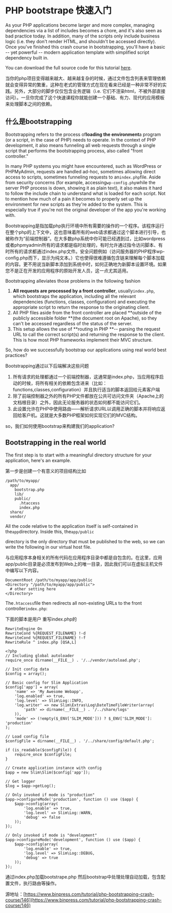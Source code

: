 # PHP bootstrape 快速入门

As your PHP applications become larger and more complex, managing dependencies via a list of includes becomes a chore, and it's also seen as bad practice today. In addition, many of the scripts only include business logic \(i.e. they don't render HTML, and shouldn't be accessed directly\). Once you've finished this crash course in bootstrapping, you'll have a basic -- yet powerful -- modern application template with simplified script dependency built in.

You can download the full source code for this tutorial [here](https://github.com/Binpress/php-bootstrapping-crash-course).

当你的php项目变得越来越大、越来越复杂的时候，通过文件包含列表来管理依赖就会变得异常的繁重，这种在老式的管理方式在现在看来已经是一种非常不好的实践。另外，大部分的脚步仅仅包含业务逻辑（i.e. 它们不渲染html，不被外部直接访问）。一旦你完成了这个快速课程你就能创建一个基础、有力、现代的应用模板来处理脚本之间的依赖。

## 什么是bootstrapping

Bootstrapping refers to the process of**loading the environment**a program \(or a script, in the case of PHP\) needs to operate. In the context of PHP development, it also means funneling all web requests through a single script that performs the bootstrapping process, also called "front controller."

In many PHP systems you might have encountered, such as WordPress or PHPMyAdmin, requests are handled ad-hoc, sometimes allowing direct access to scripts, sometimes funneling requests to an`index.php`file. Aside from security concerns \(for example, accessing`wp-config.php`while the server PHP process is down, showing it as plain text\), it also makes it hard to follow the include chain to understand what is loaded for each script. Not to mention how much of a pain it becomes to properly set up the environment for new scripts as they're added to the system. This is especially true if you're not the original developer of the app you're working with.

Bootstrapping是指加载php执行环境中所有需要的操作的一个程序。该程序运行在整个php的上下文中，这也意味着所有的web请求都通过这个脚本进行引导，也被称作为“前端控制器”。在大多数php系统中你可能已经遇到过，比如wordpress或者phpmyadmin所有的请求都是临时处理的，有时允许通过指令访问脚本、有时所有的请求都通过index.php文件。安全问题例如（访问服务器的PHP程序wp-config.php而下，显示为纯文本。）它也使得很难遵循包含链来理解每个脚本加载的内容。更不用说当新脚本添加到系统中时，如何正确地为新脚本设置环境。如果您不是正在开发的应用程序的原始开发人员，这一点尤其适用。

Bootstrapping alleviates those problems in the following fashion

1. **All requests are processed by a front controller**, usually`index.php`, which bootstraps the application, including all the relevant dependencies \(functions, classes, configuration\) and executing the appropriate script to return the response to the originating client.
2. All PHP files aside from the front controller are placed **outside of the publicly accessible folder **\(the document root on Apache\), so they can't be accessed regardless of the status of the server.
3. This setup allows the use of **routing in PHP **-- parsing the request URL to call the correct script\(s\) and returning the response to the client. This is how most PHP frameworks implement their MVC structure.

So, how do we successfully bootstrap our applications using real world best practices?

Bootstrapping通过以下后端解决这些问题

1. 所有请求的处理都通过一个前端控制器，这通常是index.php，当应用程序启动的时候，将所有相关的依赖包含进来（比如：functions,classes,configuration）并且执行适当的脚本返回给元素客户端
2. 除了前端控制器之外的所有PHP文件都放在公共可访问文件夹（Apache上的文档根目录）之外，因此无论服务器的状态如何都不能访问它们。
3. 此设置允许在PHP中使用路由——解析请求URL以调用正确的脚本并将响应返回给客户机。这就是大多数PHP框架如何实现它们的MVC结构。

so，我们如何使用bootstrap来构建我们的application?

## Bootstrapping in the real world

The first step is to start with a meaningful directory structure for your application, here's an example.

第一步是创建一个有意义的项目结构比如

```
/path/to/myapp/
  app/
    bootstrap.php
    lib/
    public/
      .htaccess
      index.php
  share/
  vendor/
```

All the code relative to the application itself is self-contained in the`app`directory. Inside this, the`app/public`

directory is the only directory that must be published to the web, so we can write the following in our virtual host file.

与应用程序本身相关的所有代码在应用程序目录中都是自包含的。在这里，应用app/public目录是必须发布到Web上的唯一目录，因此我们可以在虚拟主机文件中编写以下内容。

```
DocumentRoot /path/to/myapp/app/public
<Directory "/path/to/myapp/app/public">
  # other setting here
</Directory>
```

The`.htaccess`file then redirects all non-existing URLs to the front controller`index.php`:

下面的脚本是用户 重写index.php的

```
RewriteEngine On
RewriteCond %{REQUEST_FILENAME} !-d
RewriteCond %{REQUEST_FILENAME} !-f
RewriteRule ^ index.php [QSA,L]
```

```
<?php
// Including global autoloader
require_once dirname(__FILE__) . '/../vendor/autoload.php';

// Init config data
$config = array();

// Basic config for Slim Application
$config['app'] = array(
    'name' => 'My Awesome Webapp',
    'log.enabled' => true,
    'log.level' => Slim\Log::INFO,
    'log.writer' => new Slim\Extras\Log\DateTimeFileWriter(array(
        'path' => dirname(__FILE__) . '/../share/logs'
    )),
    'mode' => (!empty($_ENV['SLIM_MODE'])) ? $_ENV['SLIM_MODE']: 'production'
);

// Load config file
$configFile = dirname(__FILE__) . '/../share/config/default.php';

if (is_readable($configFile)) {
    require_once $configFile;
}

// Create application instance with config
$app = new Slim\Slim($config['app']);

// Get logger
$log = $app->getLog();

// Only invoked if mode is "production"
$app->configureMode('production', function () use ($app) {
    $app->config(array(
        'log.enable' => true,
        'log.level' => Slim\Log::WARN,
        'debug' => false
    ));
});

// Only invoked if mode is "development"
$app->configureMode('development', function () use ($app) {
    $app->config(array(
        'log.enable' => true,
        'log.level' => Slim\Log::DEBUG,
        'debug' => true
    ));
});
```

通过index.php加载bootstrape.php 然后bootstrap中处理处理自动加载，包含配置文件，执行路由等操作。



源地址：[https://www.binpress.com/tutorial/php-bootstrapping-crash-course/146](https://www.binpress.com/tutorial/php-bootstrapping-crash-course/146)

